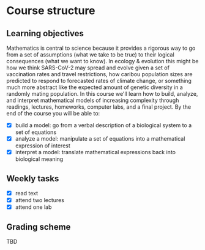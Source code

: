 # Course structure

## Learning objectives
Mathematics is central to science because it provides a rigorous way to go from a set of assumptions (what we take to be true) to their logical consequences (what we want to know). In ecology & evolution this might be how we think SARS-CoV-2 may spread and evolve given a set of vaccination rates and travel restrictions, how caribou population sizes are predicted to respond to forecasted rates of climate change, or something much more abstract like the expected amount of genetic diversity in a randomly mating population. In this course we'll learn how to build, analyze, and interpret mathematical models of increasing complexity through readings, lectures, homeworks, computer labs, and a final project. By the end of the course you will be able to:

- [x] build a model: go from a verbal description of a biological system to a set of equations
- [x] analyze a model: manipulate a set of equations into a mathematical expression of interest
- [x] interpret a model: translate mathematical expressions back into biological meaning

## Weekly tasks
- [x] read text
- [x] attend two lectures
- [x] attend one lab

## Grading scheme
TBD
